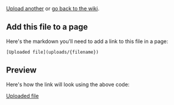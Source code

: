 
[Upload another](upload) or [go back to the wiki](https://github.com/{repo}/wiki).

## Add this file to a page

Here's the markdown you'll need to add a link to this file in a page:

    [Uploaded file](uploads/{filename})

## Preview

Here's how the link will look using the above code:

[Uploaded file](uploads/{filename})

